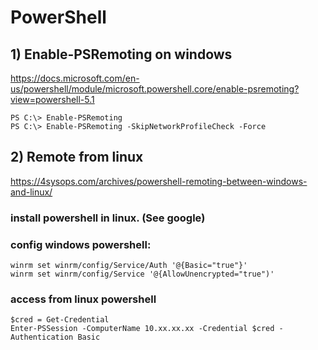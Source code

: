 # PowerShell

## 1) Enable-PSRemoting on windows
https://docs.microsoft.com/en-us/powershell/module/microsoft.powershell.core/enable-psremoting?view=powershell-5.1

    PS C:\> Enable-PSRemoting
    PS C:\> Enable-PSRemoting -SkipNetworkProfileCheck -Force

## 2) Remote from linux
https://4sysops.com/archives/powershell-remoting-between-windows-and-linux/
### install powershell in linux. (See google)
### config windows powershell: 
    winrm set winrm/config/Service/Auth '@{Basic="true"}'
    winrm set winrm/config/Service '@{AllowUnencrypted="true")'
### access from linux powershell
    $cred = Get-Credential
    Enter-PSSession -ComputerName 10.xx.xx.xx -Credential $cred -Authentication Basic

